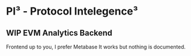 # PI³ - Protocol Intelegence³
## WIP EVM Analytics Backend
Frontend up to you, I prefer Metabase
It works but nothing is documented.
